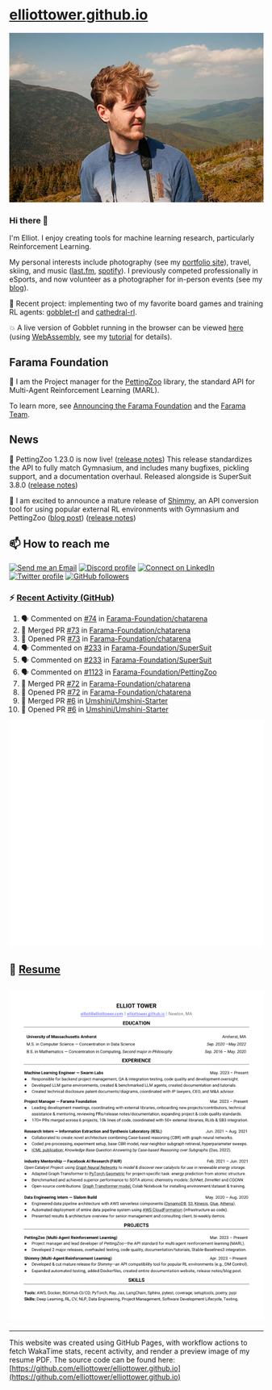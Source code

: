 # [elliottower.github.io](https://github.com/elliottower/elliottower.github.io)

[![A wild Elliot on Mt Washington](https://raw.githubusercontent.com/elliottower/elliottower.github.io/main/src/jpg/DSCF7539-600px.jpg?raw=true)](https://raw.githubusercontent.com/elliottower/elliottower.github.io/main/src/jpg/DSCF7539.jpg?raw=true)

### Hi there 👋

I'm Elliot. I enjoy creating tools for machine learning research, particularly Reinforcement Learning.

My personal interests include photography (see my [portfolio site](https://www.elliottower.com/)), travel, skiing, and music ([last.fm](https://www.last.fm/user/ajsdlfkwer), [spotify](https://open.spotify.com/user/12132818380)). I previously competed professionally in eSports, and now volunteer as a photographer for in-person events (see my [blog](https://www.elliottower.com/stories/?category=events)).

🤖 Recent project: implementing two of my favorite board games and training RL agents: [gobblet-rl](https://github.com/elliottower/gobblet-rl) and [cathedral-rl](https://github.com/elliottower/cathedral-rl). 

💥 A live version of Gobblet running in the browser can be viewed [here](https://elliottower.github.io/gobblet-rl/) (using [WebAssembly](https://webassembly.org/), see my [tutorial](https://github.com/elliottower/gobblet-rl/blob/main/tutorials/WebAssembly/web_assembly.md) for details).

## Farama Foundation

🚀 I am the Project manager for the [PettingZoo](https://github.com/Farama-Foundation/PettingZoo) library, the standard API for Multi-Agent Reinforcement Learning (MARL). 

To learn more, see [Announcing the Farama Foundation](https://farama.org/Announcing-The-Farama-Foundation) and the [Farama Team](https://farama.org/team).

## News

🎉 PettingZoo 1.23.0 is now live! ([release notes](https://github.com/Farama-Foundation/PettingZoo/releases/tag/1.23.0)) This release standardizes the API to fully match Gymnasium, and includes many bugfixes, pickling support, and a documentation overhaul. Released alongside is SuperSuit 3.8.0 ([release notes](https://github.com/Farama-Foundation/SuperSuit/releases/tag/3.8.0)) 

<!-- ![GitHub Release Date](https://img.shields.io/github/release-date/Farama-Foundation/PettingZoo) -->

🎉 I am excited to announce a mature release of [Shimmy](https://github.com/Farama-Foundation/Shimmy), an API conversion tool for using popular external RL environments with Gymnasium and PettingZoo ([blog post](https://farama.org/Announcing-Shimmy)) ([release notes](https://github.com/Farama-Foundation/Shimmy/releases/tag/v1.0.0)) 

## 📫 How to reach me

 [![Send me an Email](https://img.shields.io/badge/email-elliot%40elliottower.com-blue)](mailto:elliot@elliottower.com)
 [![Discord profile](https://img.shields.io/badge/Discord-7289DA?style=flat&logo=discord&logoColor=white)](https://discord.com/users/83091537923145728)
 [![Connect on LinkedIn](https://img.shields.io/badge/--linkedin?label=LinkedIn&logo=LinkedIn&style=social)](https://www.linkedin.com/in/elliot-tower)
 [![Twitter profile](https://img.shields.io/twitter/follow/elliottower?style=social)](https://twitter.com/ElliotTower/)
 [![GitHub followers](https://img.shields.io/github/followers/elliottower?style=social)](https://github.com/elliottower/)

### ⚡ [Recent Activity (GitHub)](https://github.com/elliottower)

<!--START_SECTION:activity-->
1. 🗣 Commented on [#74](https://github.com/Farama-Foundation/chatarena/issues/74#issuecomment-1794968922) in [Farama-Foundation/chatarena](https://github.com/Farama-Foundation/chatarena)
2. 🎉 Merged PR [#73](https://github.com/Farama-Foundation/chatarena/pull/73) in [Farama-Foundation/chatarena](https://github.com/Farama-Foundation/chatarena)
3. 💪 Opened PR [#73](https://github.com/Farama-Foundation/chatarena/pull/73) in [Farama-Foundation/chatarena](https://github.com/Farama-Foundation/chatarena)
4. 🗣 Commented on [#233](https://github.com/Farama-Foundation/SuperSuit/pull/233#issuecomment-1792619963) in [Farama-Foundation/SuperSuit](https://github.com/Farama-Foundation/SuperSuit)
5. 🗣 Commented on [#233](https://github.com/Farama-Foundation/SuperSuit/pull/233#issuecomment-1792613316) in [Farama-Foundation/SuperSuit](https://github.com/Farama-Foundation/SuperSuit)
6. 🗣 Commented on [#1123](https://github.com/Farama-Foundation/PettingZoo/pull/1123#issuecomment-1792611844) in [Farama-Foundation/PettingZoo](https://github.com/Farama-Foundation/PettingZoo)
7. 🎉 Merged PR [#72](https://github.com/Farama-Foundation/chatarena/pull/72) in [Farama-Foundation/chatarena](https://github.com/Farama-Foundation/chatarena)
8. 💪 Opened PR [#72](https://github.com/Farama-Foundation/chatarena/pull/72) in [Farama-Foundation/chatarena](https://github.com/Farama-Foundation/chatarena)
9. 🎉 Merged PR [#6](https://github.com/Umshini/Umshini-Starter/pull/6) in [Umshini/Umshini-Starter](https://github.com/Umshini/Umshini-Starter)
10. 💪 Opened PR [#6](https://github.com/Umshini/Umshini-Starter/pull/6) in [Umshini/Umshini-Starter](https://github.com/Umshini/Umshini-Starter)
<!--END_SECTION:activity-->


<picture>
  <a href="https://metrics.lecoq.io/insights?user=elliottower">
   <img src="/github-metrics.svg" alt="Metrics">
  </a>
</picture>

## 📄 [Resume](https://elliottower.github.io/src/pdf/resume.pdf)

<!-- PDF-TO-MARKDOWN:START -->
![Page 1](src/png/page1.png "Page 1")
---
<!-- PDF-TO-MARKDOWN:END -->

----

This website was created using GitHub Pages, with workflow actions to fetch WakaTime stats, recent activity, and render a preview image of my resume PDF. The source code can be found here: [https://github.com/elliottower/elliottower.github.io](https://github.com/elliottower/elliottower.github.io)
